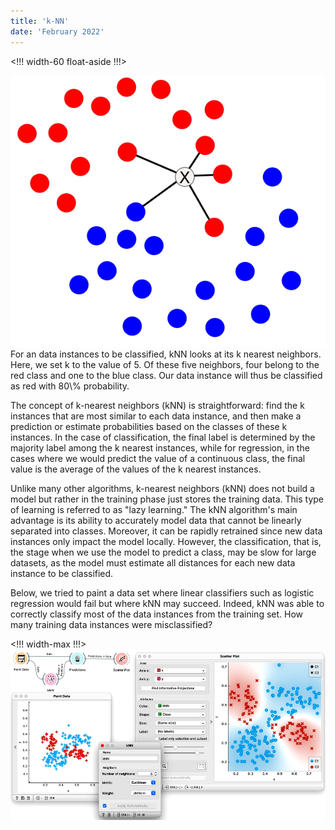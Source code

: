 ```yaml
---
title: 'k-NN'
date: 'February 2022'
---
```


<!!! width-60 float-aside !!!>
<p>
    <img src="knn.png" />
    For an data instances to be classified, kNN looks at its k nearest neighbors. Here, we set k to the value of 5. Of these five neighbors, four belong to the red class and one to the blue class. Our data instance will thus be classified as red with 80\% probability.
</p>

The concept of k-nearest neighbors (kNN) is straightforward: find the k instances that are most similar to each data instance, and then make a prediction or estimate probabilities based on the classes of these k instances. In the case of classification, the final label is determined by the majority label among the k nearest instances, while for regression, in the cases where we would predict the value of a continuous class, the final value is the average of the values of the k nearest instances.

Unlike many other algorithms, k-nearest neighbors (kNN) does not build a model but rather in the training phase just stores the training data. This type of learning is referred to as "lazy learning." The kNN algorithm's main advantage is its ability to accurately model data that cannot be linearly separated into classes. Moreover, it can be rapidly retrained since new data instances only impact the model locally. However, the classification, that is, the stage when we use the model to predict a class, may be slow for large datasets, as the model must estimate all distances for each new data instance to be classified.

Below, we tried to paint a data set where linear classifiers such as logistic regression would fail but where kNN may succeed. Indeed, kNN was able to correctly classify most of the data instances from the training set. How many training data instances were misclassified?

<!!! width-max !!!>
![](knn-orange.png)